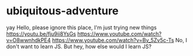 # ubiquitous-adventure
yay
Hello, 
please ignore this place, I'm just trying new things
https://youtu.be/fju9ii8YsGs
https://www.youtube.com/watch?v=O8wwnhdkPE4
https://www.youtube.com/watch?v=Bv_5Zv5c-Ts
No, I don't want to learn JS. But hey, how else would I learn JS?
